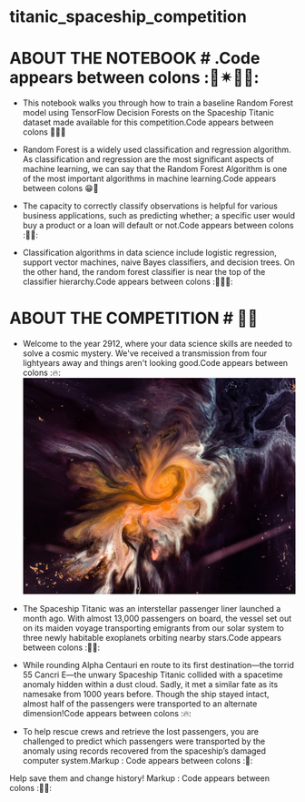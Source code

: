 # titanic_spaceship_competition
# ABOUT THE NOTEBOOK # .Code appears between colons :🤩✴🌊🌊:

* This notebook walks you through how to train a baseline Random Forest model using TensorFlow Decision Forests on the Spaceship Titanic dataset made available for this competition.Code appears between colons 🌊😁🧨

* Random Forest is a widely used classification and regression algorithm. As classification and regression are the most significant aspects of machine learning, we can say that the Random Forest Algorithm is one of the most important algorithms in machine learning.Code appears between colons 😁🧨

* The capacity to correctly classify observations is helpful for various business applications, such as predicting whether; a specific user would buy a product or a loan will default or not.Code appears between colons :🌊😁:

* Classification algorithms in data science include logistic regression, support vector machines, naive Bayes classifiers, and decision trees. On the other hand, the random forest classifier is near the top of the classifier hierarchy.Code appears between colons :🌊😁🧨:

# ABOUT THE COMPETITION # 🌊🔥
* Welcome to the year 2912, where your data science skills are needed to solve a cosmic mystery. We've received a transmission from four lightyears away and things aren't looking good.Code appears between colons :🔥:
![Screenshot](joel-filipe-QwoNAhbmLLo-unsplash.jpg)
* The Spaceship Titanic was an interstellar passenger liner launched a month ago. With almost 13,000 passengers on board, the vessel set out on its maiden voyage transporting emigrants from our solar system to three newly habitable exoplanets orbiting nearby stars.Code appears between colons :🧑‍🚒:

* While rounding Alpha Centauri en route to its first destination—the torrid 55 Cancri E—the unwary Spaceship Titanic collided with a spacetime anomaly hidden within a dust cloud. Sadly, it met a similar fate as its namesake from 1000 years before. Though the ship stayed intact, almost half of the passengers were transported to an alternate dimension!Code appears between colons :🔥:

* To help rescue crews and retrieve the lost passengers, you are challenged to predict which passengers were transported by the anomaly using records recovered from the spaceship’s damaged computer system.Markup : Code appears between colons :🧨:

Help save them and change history! Markup : Code appears between colons :🌠🧨:


